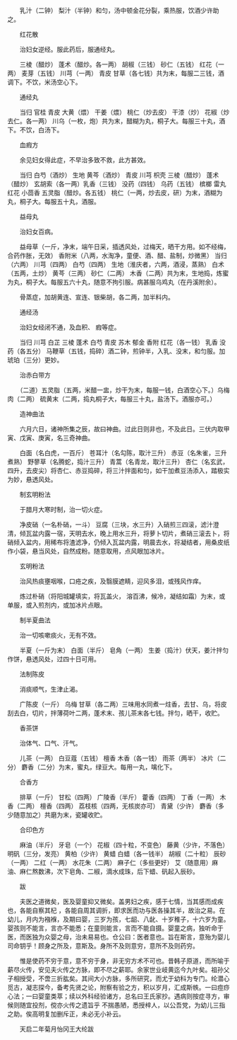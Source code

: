 <!-- { "loadSidebar": true } -->
　　乳汁（二钟） 梨汁（半钟）和匀，汤中顿金花分裂，乘热服，饮酒少许助之。

　　红花散

　　治妇女逆经。服此药后，服通经丸。

　　三棱（醋炒） 蓬术（醋炒。各一两） 胡椒（三钱） 砂仁（五钱） 红花（一两） 麦芽（五钱） 川芎（一两） 青皮 甘草（各七钱）共为末，每服二三钱，酒调下。不饮，米汤空心下。

　　通经丸

　　当归 官桂 青皮 大黄（煨） 干姜（煨） 桃仁（炒去皮） 干漆（炒） 花椒（炒去仁。各一两） 川乌（一枚，炮）共为末，醋糊为丸，桐子大。每服三十丸，酒下。不饮，白汤下。

　　血瘕方

　　余见妇女得此症，不早治多致不救，此方甚效。

　　当归 白芍（酒炒） 生地 黄芩（酒炒） 青皮 川芎 枳壳 三棱（醋炒） 蓬术（醋炒） 玄胡索（各一两）乳香（三钱） 没药（四钱） 乌药（五钱） 槟榔 雷丸 红花 小茴香 五灵脂（醋炒。各五钱） 桃仁（一两，炒去皮，研）为末，酒糊为丸，桐子大。每服五十丸，酒服。

　　益母丸

　　治妇女百病。

　　益母草（一斤，净末，端午日采，插透风处，过梅天，晒干方用。如不经梅，合药作胀，无效） 香附米（八两，水淘净，童便、酒、醋、盐制，炒微黑） 当归（六两） 川芎（四两） 白芍（四两） 生地（淮庆者，六两，酒浸，蒸熟） 白术（五两，土炒） 黄芩（三两） 砂仁（二两） 木香（二两）共为末，生地捣，炼蜜为丸，桐子大。每服五六十丸，随意不拘引服。病甚服乌鸡丸（在丹溪附余）。

　　骨蒸症，加胡黄连、宣连、银柴胡，各二两，加半料内。

　　通经汤

　　治妇女经闭不通，及血积、 瘕等症。

　　当归 川芎 白芷 三棱 蓬术 白芍 青皮 苏木 郁金 香附 红花（各一钱） 乳香 没药（各五分） 马鞭草（五钱，捣碎）酒二钟，煎钟半，入乳、没末，和匀服。加琥珀（三分）更妙。

　　治赤白带方

　　（二道）五灵脂（五两，米醋一盅，炒干为末，每服一钱，白酒空心下。）乌梅肉（二两） 硫黄末（二两，捣丸桐子大，每服三十丸，盐汤下。酒服亦可。）

　　造神曲法

　　六月六日，诸神所集之辰，故曰神曲。过此日则非也，不及此日。三伏内取甲寅、戊寅、庚寅，名三奇神曲。

　　白面（名白虎，一百斤） 苍耳汁（名勾陈，取汁三升） 赤豆（名朱雀，三升煮熟） 野蓼草（名腾蛇，捣汁三升） 青蒿（名青龙，取汁三升） 杏仁（名玄武，四升，去皮尖）将杏仁、赤豆捣碎，将三汁拌面和匀，如干加煮豆汤添入，踏极实为妙，悬透风处。

　　制玄明粉法

　　于腊月大寒时制，治一切火症。

　　净皮硝（一名朴硝，一斗） 豆腐（三块，水三升）入硝煎三四滚，滤汁澄清，倾瓦盆内露一宿，天明去水，晚上用水三升，将萝卜切片，煮硝三滚去卜，将硝倾入盆内，用稀布将渣滤净，仍倾入瓦盆内露，明晨去水，将凝结者，用桑皮纸作小袋，悬当风处，自然成粉。随意取用，点风眼加冰片。

　　玄明粉法

　　治风热痰壅咽喉，口疮之疾，及翳膜遮睛，迎风多泪，或残风作痒。

　　炼过朴硝（将阳城罐填实，将瓦盖火， 溶百沸，候冷，凝结如霜）为末，或单服，或入煎剂内，或加冰片点眼。

　　制半夏曲法

　　治一切咳嗽痰火，无有不效。

　　半夏（一斤为末） 白面（半斤） 皂角（一两） 生姜（捣汁）伏天，姜汁拌匀作饼，悬透风处，过四十日可用。

　　法制陈皮

　　消痰顺气，生津止渴。

　　广陈皮（一斤） 乌梅 甘草（各二两）三味用水同煮一炷香，去甘、乌，将皮刮去白，切片，拌薄荷叶二两，蓬术末、孩儿茶末各七钱。拌匀，晒干，收贮。

　　香茶饼

　　治体气、口气、汗气。

　　儿茶（一两） 白豆蔻（五钱） 檀香 木香（各一钱） 雨茶（两半） 冰片（二分） 麝香（二分）为末，蜜丸，绿豆大。每用一丸，噙化下。

　　合香方

　　排草（一斤） 甘松（四两） 广陵香（半斤） 藿香（四两） 丁香（一两） 木香（二两） 檀香（四两） 荔枝核（四两，无核炭亦可） 青黛（少许） 麝香（多少随意加之）共磨为末，瓷罐收贮。

　　合印色方

　　麻油（半斤） 牙皂（一个） 花椒（四十粒，不变色） 藤黄（少许，不落色） 明矾（三分，发亮） 黄柏（少许） 黄蜡 白蜡（各一钱半） 胡椒（二十粒） 辰砂（一两） 二红（一两） 水花朱（二两） 麻子仁（多些更好） 艾（随意用）麻油、麻仁熬数沸，次下皂角、二椒，滴水成珠，后下蜡、矾起入辰砂。

　　跋

　　夫医之道微矣，医及婴童抑又微矣。盖男妇之疾，感于七情，当其感而成疾也，各能自察其杞 ，各能自周其调折，即求医而功与医各操其半，故治之易。在幼儿，月内为襁褓，及期曰婴，三岁为孩，七龆、八龀、十岁稚子，十六岁为童。婴孩则不能言，言亦不能悉；在童则能言，言而不能自摄。婴童之病，独听命于医，而医独为众婴之母，治未易易也。仓公曰：医者意也。旨在斯言，意殆为婴儿司命钥乎！顾身之所及，意斯及。身所不及则意穷，意所不及则药穷。

　　惟是使药不穷于意，意不穷于身，非无穷方术不可也。昔韩子原道，而所喻于薪尽火传，安见夫火传之方脉，即不尽之薪耶。余家世业岐黄迄今九叶矣。祖孙父子相授受，不啻三折肱矣。其间大小方脉，多所研究，而尤于幼科为专门。纶潜心觅古，凝志探今，备考先贤之论，附察有验之方，积以岁月，汇成斯帙。一曰痘痧心法；一曰婴童类萃；续以外科经验诸方，总名曰王氏家抄。遇病则按症寻方，审候则随宜投剂，傥亦火传之遗旨乎 不揣愚陋，悉授梓人，以公吾党，为幼儿三指之助。俟高明复加删斥正，未必无小补云。

　　天启二年菊月怡冈王大纶跋

　　
